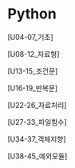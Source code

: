 # Python

[U04-07_기초]

[U08-12_자료형]

[U13-15_조건문]

[U16-19_반복문]

[U22-26_자료처리]

[U27-33_파일함수]

[U34-37_객체지향]

[U38-45_예외모듈]

